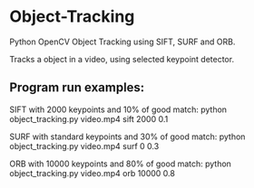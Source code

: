 # Object-Tracking
Python OpenCV Object Tracking using SIFT, SURF and ORB.

Tracks a object in a video, using selected keypoint detector.

Program run examples:
--

SIFT with 2000 keypoints and 10% of good match:
python object_tracking.py video.mp4 sift 2000 0.1

SURF with standard keypoints and 30% of good match:
python object_tracking.py video.mp4 surf 0 0.3

ORB with 10000 keypoints and 80% of good match:
python object_tracking.py video.mp4 orb 10000 0.8
